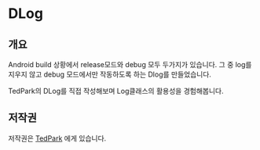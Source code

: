 # DLog ## 개요Android build 상황에서 release모드와 debug 모두 두가지가 있습니다. 그 중 log를 지우지 않고 debug 모드에서만 작동하도록 하는 Dlog를 만들었습니다.TedPark의 DLog를 직접 작성해보며 Log클래스의 활용성을 경험해봅니다.## 저작권저작권은 [TedPark](https://github.com/ParkSangGwon/DLog)에게 있습니다.